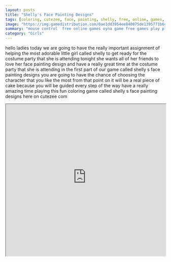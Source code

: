 ```yaml
---
layout: posts
title: "Shelly's Face Painting Designs"
tags: [coloring, cutezee, face, painting, shelly, free, online, games, oyna, game, free, games, play, play, games]
image: "https://img.gamedistribution.com/0ae1dd3954ee840075de1395771b6c9c.jpg"
summary: "mouse control  free online games oyna game free games play play games"
category: "Girls"
---
```


hello ladies today we are going to have the really important assignment of helping the most adorable little girl called shelly to get ready for the costume party that she is attending tonight she wants all of her friends to love her face painting design and have a really great time at the costume party that she is attending in the first part of our game called shelly s face painting designs you are going to have the chance of choosing the character that you like the most from that point on it will be a real piece of cake because you will be guided every step of the way have a really amazing time playing this fun coloring game called shelly s face painting designs here on cutezee com

<iframe width="100%" height="480px;" src="https://flash.gamedistribution.com?game=0ae1dd3954ee840075de1395771b6c9c"></iframe>